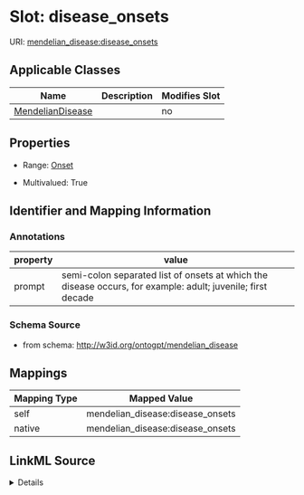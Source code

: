 

# Slot: disease_onsets

URI: [mendelian_disease:disease_onsets](http://w3id.org/ontogpt/mendelian_disease/disease_onsets)



<!-- no inheritance hierarchy -->





## Applicable Classes

| Name | Description | Modifies Slot |
| --- | --- | --- |
| [MendelianDisease](MendelianDisease.md) |  |  no  |







## Properties

* Range: [Onset](Onset.md)

* Multivalued: True





## Identifier and Mapping Information





### Annotations

| property | value |
| --- | --- |
| prompt | semi-colon separated list of onsets at which the disease occurs, for example: adult; juvenile; first decade |



### Schema Source


* from schema: http://w3id.org/ontogpt/mendelian_disease




## Mappings

| Mapping Type | Mapped Value |
| ---  | ---  |
| self | mendelian_disease:disease_onsets |
| native | mendelian_disease:disease_onsets |




## LinkML Source

<details>
```yaml
name: disease_onsets
annotations:
  prompt:
    tag: prompt
    value: 'semi-colon separated list of onsets at which the disease occurs, for example:
      adult; juvenile; first decade'
from_schema: http://w3id.org/ontogpt/mendelian_disease
rank: 1000
alias: disease_onsets
owner: MendelianDisease
domain_of:
- MendelianDisease
range: Onset
multivalued: true

```
</details>